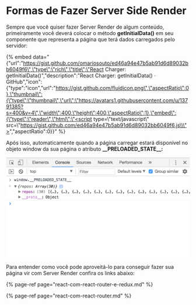 # Formas de Fazer Server Side Render

Sempre que você quiser fazer Server Render de algum conteúdo, primeiramente você deverá colocar o método **getInitialData\(\)** em seu componente que representa a página que terá dados carregados pelo servidor:

{% embed data="{\"url\":\"https://gist.github.com/omariosouto/ed46a94e47b5ab91d6d89032bb6049f6\",\"type\":\"rich\",\"title\":\"React Charger: getInitialData\(\)\",\"description\":\"React Charger: getInitialData\(\) · GitHub\",\"icon\":{\"type\":\"icon\",\"url\":\"https://gist.github.com/fluidicon.png\",\"aspectRatio\":0},\"thumbnail\":{\"type\":\"thumbnail\",\"url\":\"https://avatars1.githubusercontent.com/u/13791385?s=400&v=4\",\"width\":400,\"height\":400,\"aspectRatio\":1},\"embed\":{\"type\":\"reader\",\"html\":\"<script type=\\\"text/javascript\\\" src=\\\"https://gist.github.com/ed46a94e47b5ab91d6d89032bb6049f6.js\\\"></script>\",\"aspectRatio\":0}}" %}

Após isso, automaticamente quando a página carregar estará disponível no objeto window da sua página o atributo **\_\_PRELOADED\_STATE\_\_:**

![](../.gitbook/assets/image%20%286%29.png)

Para entender como você pode aproveitá-lo para conseguir fazer sua página vir com Server Render confira os links abaixo:

{% page-ref page="react-com-react-router-e-redux.md" %}

{% page-ref page="react-com-react-router.md" %}



